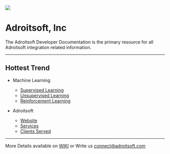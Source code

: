 
![](http://adroitsoft.com/images/AdroitsoftLogo_350x74_2.png)

<link rel="shortcut icon" type="image/png" href="https://dcv5wf39cuky3.cloudfront.net/favicons/favicon-32x32.png">

# Adroitsoft, Inc 
The Adroitsoft Developer Documentation is the primary resource for all Adroitsoft integration related information.

----------

## Hottest Trend
 + Machine Learning
   - [Supervised Learning]()
   - [Unsupervised Learning]()
   - [Reinforcement  Learning]()
   
 + Adroitsoft
   - [Website](http://adroitsoft.com/)
   - [Services](http://adroitsoft.com/services.aspx)
   - [Clients Served](http://adroitsoft.com/aboutus.aspx)
 

***
More Details available on [WIKI]() 
or 
Write us [connect@adroitsoft.com](mailto:connect@adroitsoft.com)
